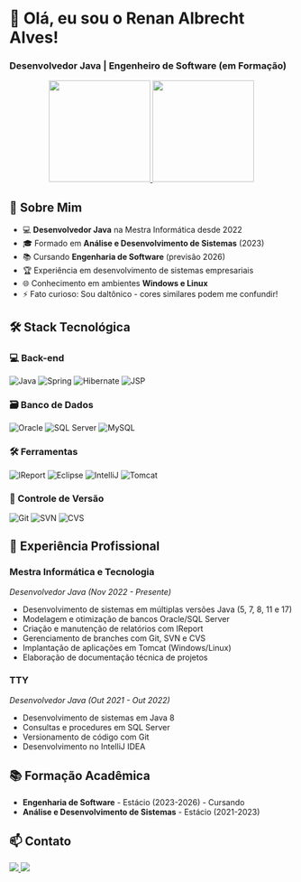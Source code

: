 # 👋 Olá, eu sou o Renan Albrecht Alves!

### Desenvolvedor Java | Engenheiro de Software (em Formação)

<div align="center">
  <a href="https://github.com/renanza0">
    <img height="180em" src="https://github-readme-stats.vercel.app/api?username=renanza0&show_icons=true&theme=dark&include_all_commits=true&count_private=true"/>
    <img height="180em" src="https://github-readme-stats.vercel.app/api/top-langs/?username=renanza0&layout=compact&langs_count=8&theme=dark"/>
  </a>
</div>

## 🚀 Sobre Mim

- 💻 **Desenvolvedor Java** na Mestra Informática desde 2022
- 🎓 Formado em **Análise e Desenvolvimento de Sistemas** (2023)
- 📚 Cursando **Engenharia de Software** (previsão 2026)
- 🏆 Experiência em desenvolvimento de sistemas empresariais
- 🌐 Conhecimento em ambientes **Windows e Linux**
- ⚡ Fato curioso: Sou daltônico - cores similares podem me confundir!

## 🛠 Stack Tecnológica

### 💻 Back-end
![Java](https://img.shields.io/badge/Java-5%2C%207%2C%208%2C%11%2C%2017-ED8B00?style=for-the-badge&logo=openjdk&logoColor=white)
![Spring](https://img.shields.io/badge/Spring-6DB33F?style=for-the-badge&logo=spring&logoColor=white)
![Hibernate](https://img.shields.io/badge/Hibernate-59666C?style=for-the-badge&logo=hibernate&logoColor=white)
![JSP](https://img.shields.io/badge/JSP-007396?style=for-the-badge&logo=java&logoColor=white)

### 🗃️ Banco de Dados
![Oracle](https://img.shields.io/badge/Oracle-F80000?style=for-the-badge&logo=oracle&logoColor=white)
![SQL Server](https://img.shields.io/badge/SQL_Server-CC2927?style=for-the-badge&logo=microsoft-sql-server&logoColor=white)
![MySQL](https://img.shields.io/badge/MySQL-4479A1?style=for-the-badge&logo=mysql&logoColor=white)

### 🛠️ Ferramentas
![IReport](https://img.shields.io/badge/IReport-38B2AC?style=for-the-badge&logo=jasperreports&logoColor=white)
![Eclipse](https://img.shields.io/badge/Eclipse-2C2255?style=for-the-badge&logo=eclipse&logoColor=white)
![IntelliJ](https://img.shields.io/badge/IntelliJ-000000?style=for-the-badge&logo=intellij-idea&logoColor=white)
![Tomcat](https://img.shields.io/badge/Tomcat-F8DC75?style=for-the-badge&logo=apache-tomcat&logoColor=black)

### 🔄 Controle de Versão
![Git](https://img.shields.io/badge/Git-F05032?style=for-the-badge&logo=git&logoColor=white)
![SVN](https://img.shields.io/badge/SVN-809CC9?style=for-the-badge&logo=subversion&logoColor=white)
![CVS](https://img.shields.io/badge/CVS-3E2C00?style=for-the-badge&logo=concurrent-versions-system&logoColor=white)

## 💼 Experiência Profissional

### **Mestra Informática e Tecnologia**  
*Desenvolvedor Java (Nov 2022 - Presente)*  
- Desenvolvimento de sistemas em múltiplas versões Java (5, 7, 8, 11 e 17)
- Modelagem e otimização de bancos Oracle/SQL Server
- Criação e manutenção de relatórios com IReport
- Gerenciamento de branches com Git, SVN e CVS
- Implantação de aplicações em Tomcat (Windows/Linux)
- Elaboração de documentação técnica de projetos

### **TTY**  
*Desenvolvedor Java (Out 2021 - Out 2022)*  
- Desenvolvimento de sistemas em Java 8
- Consultas e procedures em SQL Server
- Versionamento de código com Git
- Desenvolvimento no IntelliJ IDEA

## 📚 Formação Acadêmica

- **Engenharia de Software** - Estácio (2023-2026) - Cursando
- **Análise e Desenvolvimento de Sistemas** - Estácio (2021-2023)

## 📫 Contato

<div> 
  <a href="mailto:renanalves_555@hotmail.com">
    <img src="https://img.shields.io/badge/Hotmail-0078D4?style=for-the-badge&logo=microsoft-outlook&logoColor=white"/>
  </a>
  <a href="https://www.linkedin.com/in/renanza0/" target="_blank">
    <img src="https://img.shields.io/badge/LinkedIn-0077B5?style=for-the-badge&logo=linkedin&logoColor=white"/>
  </a>
</div>

